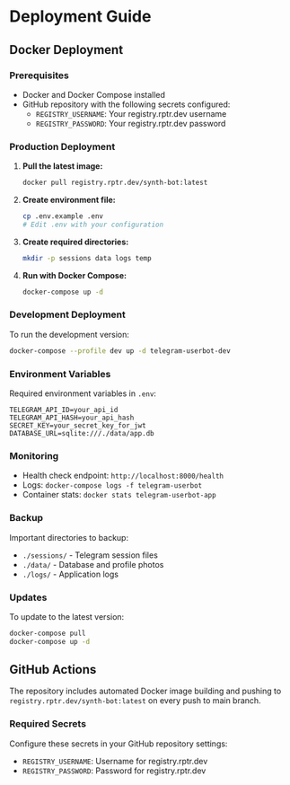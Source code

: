 # Deployment Guide

## Docker Deployment

### Prerequisites
- Docker and Docker Compose installed
- GitHub repository with the following secrets configured:
  - `REGISTRY_USERNAME`: Your registry.rptr.dev username
  - `REGISTRY_PASSWORD`: Your registry.rptr.dev password

### Production Deployment

1. **Pull the latest image:**
   ```bash
   docker pull registry.rptr.dev/synth-bot:latest
   ```

2. **Create environment file:**
   ```bash
   cp .env.example .env
   # Edit .env with your configuration
   ```

3. **Create required directories:**
   ```bash
   mkdir -p sessions data logs temp
   ```

4. **Run with Docker Compose:**
   ```bash
   docker-compose up -d
   ```

### Development Deployment

To run the development version:
```bash
docker-compose --profile dev up -d telegram-userbot-dev
```

### Environment Variables

Required environment variables in `.env`:
```env
TELEGRAM_API_ID=your_api_id
TELEGRAM_API_HASH=your_api_hash
SECRET_KEY=your_secret_key_for_jwt
DATABASE_URL=sqlite:///./data/app.db
```

### Monitoring

- Health check endpoint: `http://localhost:8000/health`
- Logs: `docker-compose logs -f telegram-userbot`
- Container stats: `docker stats telegram-userbot-app`

### Backup

Important directories to backup:
- `./sessions/` - Telegram session files
- `./data/` - Database and profile photos
- `./logs/` - Application logs

### Updates

To update to the latest version:
```bash
docker-compose pull
docker-compose up -d
```

## GitHub Actions

The repository includes automated Docker image building and pushing to `registry.rptr.dev/synth-bot:latest` on every push to main branch.

### Required Secrets

Configure these secrets in your GitHub repository settings:
- `REGISTRY_USERNAME`: Username for registry.rptr.dev
- `REGISTRY_PASSWORD`: Password for registry.rptr.dev
